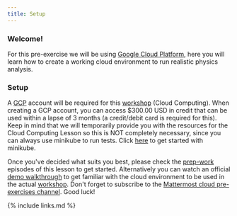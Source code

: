 ```yaml
---
title: Setup
---
```

### Welcome!
For this pre-exercise we will be using [Google Cloud Platform](https://cloud.google.com), here you will learn how to create a working cloud environment to run realistic physics analysis.
### Setup
A [GCP](https://cloud.google.com) account will be required for this [workshop](https://cms-opendata-workshop.github.io/2022-08-01-cms-open-data-workshop/) (Cloud Computing). When creating a GCP account, you can access $300.00 USD in credit that can be used within a lapse of 3 months (a credit/debit card is required for this). Keep in mind that we will temporarily provide you with the resources for the Cloud Computing Lesson so this is NOT completely necessary, since you can always use minikube to run tests. Click [here](https://minikube.sigs.k8s.io/docs/start/) to get started with minikube.

Once you've decided what suits you best, please check the [prep-work](https://cms-opendata-workshop.github.io/workshop2022-lesson-introcloud/01-intro/index.html) episodes of this lesson to get started. Alternatively you can watch an official [demo walkthrough](https://youtu.be/RPO6zR12iUc) to get familiar with the cloud environment to be used in the actual [workshop](https://cms-opendata-workshop.github.io/2022-08-01-cms-open-data-workshop/). Don't forget to subscribe to the [Mattermost cloud pre-exercises channel](https://mattermost.web.cern.ch/cmsodws2022/channels/cloud-pre-exercise). Good luck!


{% include links.md %}
